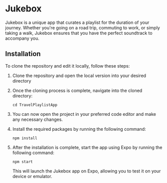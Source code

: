 # Jukebox

Jukebox is a unique app that curates a playlist for the duration of your journey. Whether you're going on a road trip, commuting to work, or simply taking a walk, Jukebox ensures that you have the perfect soundtrack to accompany you.

## Installation

To clone the repository and edit it locally, follow these steps:

1. Clone the repository and open the local version into your desired directory
2. Once the cloning process is complete, navigate into the cloned directory:

    ```
    cd TravelPlaylistApp
    ```

3. You can now open the project in your preferred code editor and make any necessary changes.
4. Install the required packages by running the following command:

    ```
    npm install
    ```
5. After the installation is complete, start the app using Expo by running the following command:

    ```
    npm start
    ```
   This will launch the Jukebox app on Expo, allowing you to test it on your device or emulator.
